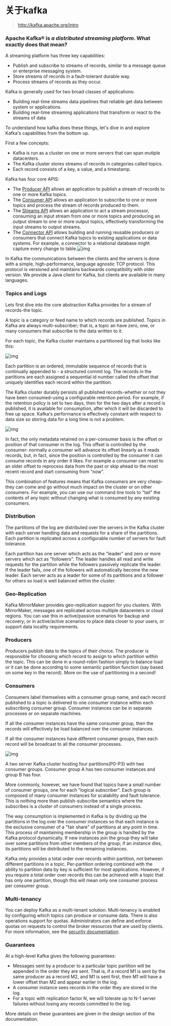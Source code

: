 # 关于kafka

>  http://kafka.apache.org/intro 

### Apache Kafka® is *a distributed streaming platform*. What exactly does that mean?

A streaming platform has three key capabilities:

- Publish and subscribe to streams of records, similar to a message queue or enterprise messaging system.
- Store streams of records in a fault-tolerant durable way.
- Process streams of records as they occur.

Kafka is generally used for two broad classes of applications:

- Building real-time streams data pipelines that reliable get data between system or applications.
- Building real-time streaming applications that transform or react to the streams of data

To understand how kafka does these things, let's dive in and explore Kafka's capabilities from the bottom up.

First a few concepts:

- Kafka is run as a cluster on one or more servers that can span mutiple datacenters.
- The Kafka cluster stores streams of records in categories called topics.
- Each record consists of a key, a value, and a timestamp.

Kafka has four core APIS:

- The <a href="http://kafka.apache.org/documentation.html#producerapi">Producer API</a> allows an application to publish a stream of records to one or more Kafka topics.
- The <a href="http://kafka.apache.org/documentation.html#consumerapi">Consumer API</a> allows an application to subscribe to one or more topics and process the stream of records produced to them.
- The <a href="http://kafka.apache.org/documentation/streams">Streams API</a> allows an application to act a stream processor, consuming an input stream from one or more topics and producing an output stream to one or more output topics, effectively transforming the input streams to output streams.
- The <a href="http://kafka.apache.org/documentation.html#connect">Connector API</a> allows building and running reusable producers or consumers that connect Kafka topics to existing applications or data systems. For example, a connector to a relational database might capture every change to table.![img](http://kafka.apache.org/23/images/kafka-apis.png)

In Kafka the communications between the clients and the servers is done with a simple, high-performance, language agnostic TCP protocol. This protocol is versioned and maintains  backwards compatibility with older version. We provide a Java client for Kafka, but clients are available in many languages.



### Topics and Logs

Lets first dive into the core abstraction Kafka provides for a stream of records-the topic.

A topic is  a category or feed name to which records are published. Topics in Kafka are always multi-subscriber; that is, a topic an have zero, one, or many consumers that subscribe to the data written to it.

For each topic, the Kafka cluster maintains a partitioned log that looks like this:

![img](http://kafka.apache.org/23/images/log_anatomy.png)

Each partition is an ordered, immutable sequence of records that is continually appended to - a structured commit log. The records in the partitions are each assigned a sequential id number called the offset that uniquely identifies each record within the partition.

The Kafka cluster durably persists all published records-whether or not they have been consumed-using a configurable retention period. For example, if the retention policy is set to two days, then for the two days after a record is published, it is available for consumption, after which it will be discarded to free up space. Kafka's performance is effectively constant with respect to data size so storing data for a long time is not a problem.

![img](http://kafka.apache.org/23/images/log_consumer.png)

In fact, the only metadata retained on a per-consumer basis is the offset or position of that consumer in the log. This offset is controlled by the consumer: normally a consumer will advance its offset linearly as it reads records, but, in fact, since the position is controlled by the consumer it can consume records in any order it likes. For example a consumer can reset to an older offset to reprocess data from the past or skip ahead to the most recent record and start consuming from "now".

This combination of features means that Kafka consumers are very cheap-they can come and go without much impact on the cluster or on other consumers. For example, you can use our command line tools to "tail" the contents of any topic without changing what is consumed by any existing consumers.

### Distribution

The partitions of the log are distributed over the servers in the Kafka cluster with each server handling data and requests for a share of the partitions. Each partition is replicated across a configurable number of servers for fault tolerance.

Each partition has one server which acts as the "leader" and zero or more servers which act as "followers". The leader handles all read and write requests for the partition while the followers passively replicate the leader. If the leader fails, one of the followers will automatically become the new leader. Each server acts as a leader for some of its partitions and a follower for others so load is well balanced within the cluster.

### Geo-Replication

Kafka MirrorMaker provides geo-replication support for you clusters. With MirrorMaker, messages are replicated across multiple datacenters or cloud regions. You can use this in active/passive scenarios for backup and recovery; or in active/active scenarios to place data closer to your users, or support data locality requirements.

### Producers

Producers publish data to the topics of their choice. The producer is responsible for choosing which record to assign to which partition within the topic. This can be done in a round-robin fashion simply to balance load or it can be done according to some semantic partition function (say based on some key in the record). More on the use of partitioning in a second!

### Consumers

Consumers label themselves with a consumer group name, and each record published to a topic is delivered to one consumer instance within each subscribing consumer group. Consumer instances can be in separate processes or on separate machines.

If all the consumer instances have the same consumer group, then the records will effectively be load balanced over the consumer instances.

If all the consumer instances have different consumer groups, then each record will be broadcast to all the consumer processes.

![img](http://kafka.apache.org/23/images/consumer-groups.png)

A two server Kafka cluster hosting four partitions(P0-P3) with two consumer groups. Consumer group A has two consumer instances and group B has four.

More commonly, however, we have found that topics have a small number of consumer groups, one for each "logical subscriber". Each group is composed of many consumer instances for scalability and fault tolerance. This is nothing more than publish-subscribe semantics where the subscribes is a cluster of consumers instead of a single process.

The way consumption is implemented in Kafka is by dividing up the partitions in the log over the consumer instances so that each instance is the exclusive consumer of a "fair share" of partitions at any point in time. This process of maintaining membership in the group is handled by the Kafka protocol dynamically. If new instances join the group they will take over some partitions from other members of the group; if an instance dies, its partitions will be distributed to the remaining instances.

Kafka only provides a total order over records within partition, not between different partitions in a topic. Per-partition ordering combined with the ability to partition data by key is sufficient for most applications. However, if you require a total order over records this can be achieved with a topic that has only one partition, though this will mean only one consumer process per consumer group.

### Multi-tenancy

You can deploy Kafka as a multi-tenant solution. Multi-tenancy is enabled by configuring which topics can produce or consume data. There is also operations support for quotas. Administrators can define and enforce quotas on requests to control the broker resources that are used by clients. For more information, see the [security documentation](https://kafka.apache.org/documentation/#security).

### Guarantees

At a high-level Kafka gives the following guarantees:

- Messages sent by a producer to a particular topic partition will be appended in the order they are sent. That is, if a record M1 is sent by the same producer as a record M2, and M1 is sent first, then M1 will have a lower offset than M2 and appear earlier in the log.
- A consumer instance sees records in the order they are stored in the log.
- For a topic with replication factor N, we will tolerate up to N-1 server failures without losing any records committed to the log.

More details on these guarantees are given in the design section of the documentation.